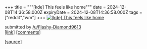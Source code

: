 +++
title = """[kde] This feels like home"""
date = 2024-12-08T14:36:58.000Z
expiryDate = 2024-12-08T14:36:58.000Z
tags = ["reddit","wm"]
+++
[![[kde] This feels like home](https://preview.redd.it/u215r4ktym5e1.png?width=640&crop=smart&auto=webp&s=d6d3da64aa638e620cd2892cfcf7c09d72459e7d "[kde] This feels like home")](https://www.reddit.com/r/unixporn/comments/1h9k59o/kde_this_feels_like_home/)

submitted by [/u/Flashy-Diamond9613](https://www.reddit.com/user/Flashy-Diamond9613)  
[\[link\]](https://i.redd.it/u215r4ktym5e1.png) [\[comments\]](https://www.reddit.com/r/unixporn/comments/1h9k59o/kde_this_feels_like_home/)

[[source]](https://www.reddit.com/r/unixporn/comments/1h9k59o/kde_this_feels_like_home/)
